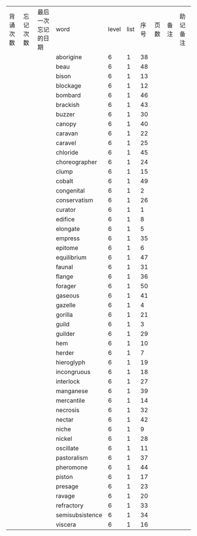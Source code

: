 |||||||||||
|:--|:--|:--|:--|:--|:--|:--|:--|:--|:--|
|背诵次数|忘记次数|最后一次忘记的日期|word|level|list|序号|页数|备注|助记备注|
||||aborigine|6|1|38||||
||||beau|6|1|48||||
||||bison|6|1|13||||
||||blockage|6|1|12||||
||||bombard|6|1|46||||
||||brackish|6|1|43||||
||||buzzer|6|1|30||||
||||canopy|6|1|40||||
||||caravan|6|1|22||||
||||caravel|6|1|25||||
||||chloride|6|1|45||||
||||choreographer|6|1|24||||
||||clump|6|1|15||||
||||cobalt|6|1|49||||
||||congenital|6|1|2||||
||||conservatism|6|1|26||||
||||curator|6|1|1||||
||||edifice|6|1|8||||
||||elongate|6|1|5||||
||||empress|6|1|35||||
||||epitome|6|1|6||||
||||equilibrium|6|1|47||||
||||faunal|6|1|31||||
||||flange|6|1|36||||
||||forager|6|1|50||||
||||gaseous|6|1|41||||
||||gazelle|6|1|4||||
||||gorilla|6|1|21||||
||||guild|6|1|3||||
||||guilder|6|1|29||||
||||hem|6|1|10||||
||||herder|6|1|7||||
||||hieroglyph|6|1|19||||
||||incongruous|6|1|18||||
||||interlock|6|1|27||||
||||manganese|6|1|39||||
||||mercantile|6|1|14||||
||||necrosis|6|1|32||||
||||nectar|6|1|42||||
||||niche|6|1|9||||
||||nickel|6|1|28||||
||||oscillate|6|1|11||||
||||pastoralism|6|1|37||||
||||pheromone|6|1|44||||
||||piston|6|1|17||||
||||presage|6|1|23||||
||||ravage|6|1|20||||
||||refractory|6|1|33||||
||||semisubsistence|6|1|34||||
||||viscera|6|1|16||||
